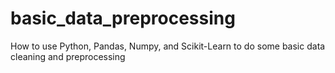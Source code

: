 # basic_data_preprocessing
How to use Python, Pandas, Numpy, and Scikit-Learn to do some basic data cleaning and preprocessing
